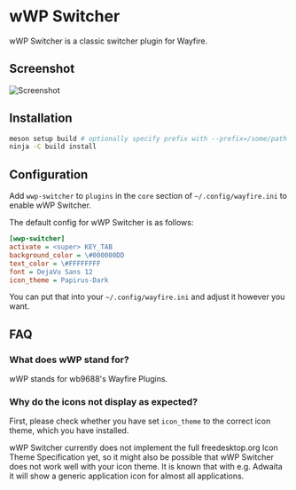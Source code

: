 # wWP Switcher

wWP Switcher is a classic switcher plugin for Wayfire.

## Screenshot

![Screenshot](https://github.com/user-attachments/assets/493099cd-1939-4730-8ca4-65bbb77d3ec6)

## Installation

```sh
meson setup build # optionally specify prefix with --prefix=/some/path
ninja -C build install
```

## Configuration

Add `wwp-switcher` to `plugins` in the `core` section of `~/.config/wayfire.ini` to enable wWP Switcher.

The default config for wWP Switcher is as follows:

```ini
[wwp-switcher]
activate = <super> KEY_TAB
background_color = \#000000DD
text_color = \#FFFFFFFF
font = DejaVu Sans 12
icon_theme = Papirus-Dark
```

You can put that into your `~/.config/wayfire.ini` and adjust it however you want.

## FAQ

### What does wWP stand for?

wWP stands for wb9688's Wayfire Plugins.

### Why do the icons not display as expected?

First, please check whether you have set `icon_theme` to the correct icon theme, which you have installed.

wWP Switcher currently does not implement the full freedesktop.org Icon Theme Specification yet, so it might also be possible that wWP Switcher does not work well with your icon theme. It is known that with e.g. Adwaita it will show a generic application icon for almost all applications.
